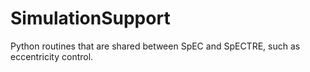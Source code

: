 # SimulationSupport
Python routines that are shared between SpEC and SpECTRE, such as eccentricity control.
